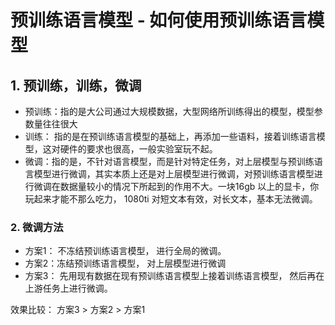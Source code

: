 # 预训练语言模型 - 如何使用预训练语言模型



## 1. 预训练，训练，微调

- 预训练：指的是大公司通过大规模数据，大型网络所训练得出的模型，模型参数量往往很大
- 训练： 指的是在预训练语言模型的基础上，再添加一些语料，接着训练语言模型，这对硬件的要求也很高，一般实验室玩不起。
- 微调：指的是，不针对语言模型，而是针对特定任务，对上层模型与预训练语言模型进行微调，其实本质上还是对上层模型进行微调，对预训练语言模型进行微调在数据量较小的情况下所起到的作用不大。一块16gb 以上的显卡，你玩起来才能不那么吃力， 1080ti 对短文本有效，对长文本，基本无法微调。

### 2.  微调方法

- 方案1： 不冻结预训练语言模型， 进行全局的微调。
- 方案2：冻结预训练语言模型， 对上层模型进行微调
- 方案3： 先用现有数据在现有预训练语言模型上接着训练语言模型， 然后再在上游任务上进行微调。

效果比较： 方案3 > 方案2 > 方案1







